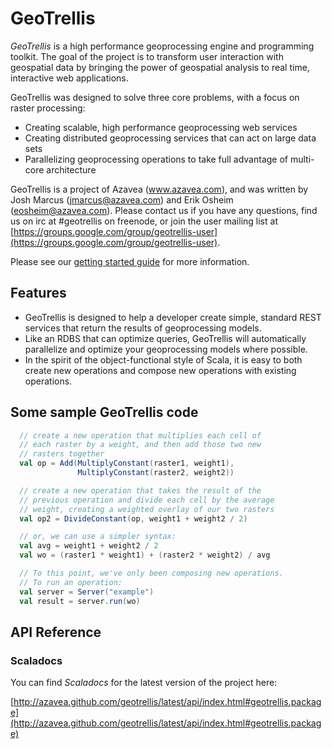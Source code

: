 # GeoTrellis

*GeoTrellis* is a high performance geoprocessing engine and programming toolkit.  The goal of the project is to transform
user interaction with geospatial data by bringing the power of geospatial analysis to real time, interactive web applications.

GeoTrellis was designed to solve three core problems, with a focus on raster processing:

- Creating scalable, high performance geoprocessing web services
- Creating distributed geoprocessing services that can act on large data sets
- Parallelizing geoprocessing operations to take full advantage of multi-core architecture 

GeoTrellis is a project of Azavea (www.azavea.com), and was written by Josh Marcus (jmarcus@azavea.com) and Erik Osheim (eosheim@azavea.com).  Please contact us if you have any questions, find us on irc at #geotrellis on freenode, or join 
the user mailing list at [https://groups.google.com/group/geotrellis-user](https://groups.google.com/group/geotrellis-user).

Please see our 
[getting started guide](http://azavea.github.com/geotrellis/getting_started/GeoTrellis.html) for more information. 

## Features

- GeoTrellis is designed to help a developer create simple, standard REST services that return the results of geoprocessing models.
- Like an RDBS that can optimize queries, GeoTrellis will automatically parallelize and optimize your geoprocessing models where possible.  
- In the spirit of the object-functional style of Scala, it is easy to both create new operations and compose new 
operations with existing operations.

## Some sample GeoTrellis code

```scala
  // create a new operation that multiplies each cell of 
  // each raster by a weight, and then add those two new
  // rasters together
  val op = Add(MultiplyConstant(raster1, weight1),
               MultiplyConstant(raster2, weight2))

  // create a new operation that takes the result of the
  // previous operation and divide each cell by the average 
  // weight, creating a weighted overlay of our two rasters
  val op2 = DivideConstant(op, weight1 + weight2 / 2) 

  // or, we can use a simpler syntax:
  val avg = weight1 + weight2 / 2 
  val wo = (raster1 * weight1) + (raster2 * weight2) / avg

  // To this point, we've only been composing new operations.
  // To run an operation:
  val server = Server("example")
  val result = server.run(wo)

``` 
## API Reference

### Scaladocs

You can find *Scaladocs* for the latest version of the project here:

[http://azavea.github.com/geotrellis/latest/api/index.html#geotrellis.package](http://azavea.github.com/geotrellis/latest/api/index.html#geotrellis.package)
